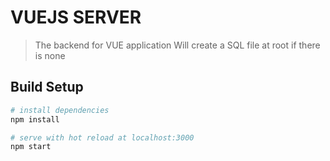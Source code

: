 # VUEJS SERVER

> The backend for VUE application
> Will create a SQL file at root if there is none

## Build Setup

``` bash
# install dependencies
npm install

# serve with hot reload at localhost:3000
npm start
